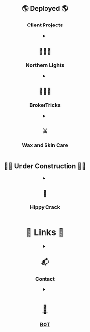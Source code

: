 <span align="center">
  </span>
<span align="center"> <h2> 🌎 Deployed 🌎 </h2> 
  <h3>Client Projects</h3>
<span align="center">
<details>
  <summary><h2>👨🏼‍🚀</h2><h3> Northern Lights</h3></summary>
  <img src="https://www.dropbox.com/s/6orc8nee9iqe2on/nl.jpg?raw=1">
  <img src="https://uploads-ssl.webflow.com/61df40e8ff2202021755e0c9/639b5ff21e510e520b3d6d83_Horizontal_Book_Mockup_2%20(Medium).png" width="100%" />
  <img src="https://www.dropbox.com/s/t0k4grpc77xbxhm/62d11dd8e8be95f70a43ff46_Untitled-1.jpg?raw=1">
</details>

<details>
<summary><h2>👨🏼‍🚀</h2><h3> BrokerTricks</h3></summary>
    <img src="https://www.dropbox.com/s/8te45hcgzsimwky/bt.jpg?raw=1">
</details>

<details>
  <summary><h2>⚔️</h1\2><h3> Wax and Skin Care</h3></summary>
    <img src="https://www.dropbox.com/scl/fi/tma61615rb2njzhdu3tkj/waxandskincare.com_.png?dl=0&rlkey=iq9dbqmhgqj4mca58czm9p4kg&raw=1">
</details></span>
<span align="center"> <h2> 👷‍♀️ Under Construction 👷‍♂️ </h2>  
<details>
  <summary><h2>🚧</h2><h3> Hippy Crack </h3></summary>
  <img src="https://www.dropbox.com/s/ss4yjvx4sb2st1a/Screenshot%202023-02-27%20132308.png?raw=1">
  </details>
</span>
<span align="center"> <h1> 🔗 Links 🔗 </h1>
<details>
  <summary><h2>📬</h2><h3> Contact </h3> </summary>
 <h2>Reach Me 👉 <a href="mailto:jonny@jonnybot.com"> jonny@jonnybot.com </a></h2>
 <h2>More Weirdness 👉 <a href="https://jonnybot.com"> jonnybot.com
  </h2>
 </details>
 <details>
 <summary><h1>🤖</h1><h3> BOT </h3> </summary>
    <img src="https://github.com/ditchallaway/ditchallaway/blob/main/hacker.jpg?raw=true" width="100%">
</details></span>
